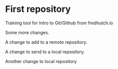 # First repository

Training tool for Intro to Git/Github from fredhutch.io

Some more changes.

A change to add to a remote repository.

A change to send to a local repository.

Another change to local repository
